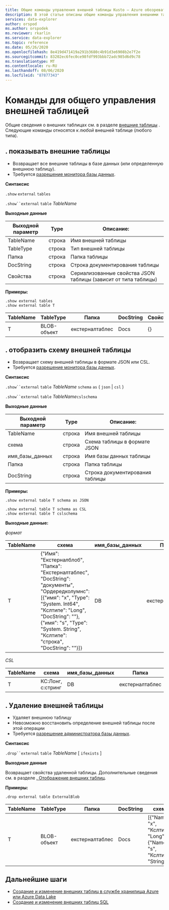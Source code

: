 ```yaml
---
title: Общие команды управления внешней таблицы Kusto — Azure обозреватель данных
description: В этой статье описаны общие команды управления внешними таблицами.
services: data-explorer
author: orspod
ms.author: orspodek
ms.reviewer: rkarlin
ms.service: data-explorer
ms.topic: reference
ms.date: 05/26/2020
ms.openlocfilehash: 8e419d471419a291b3680c4b91d3e6908b2e7f2e
ms.sourcegitcommit: 83202ec6fec0ce98fdf993bbb72adc985d6d9c78
ms.translationtype: MT
ms.contentlocale: ru-RU
ms.lasthandoff: 08/06/2020
ms.locfileid: "87877343"
---
```

# <a name="external-table-general-control-commands"></a>Команды для общего управления внешней таблицей

Общие сведения о внешних таблицах см. в разделе [внешние таблицы](../query/schema-entities/externaltables.md) . Следующие команды относятся к _любой_ внешней таблице (любого типа).

## <a name="show-external-tables"></a>. показывать внешние таблицы

* Возвращает все внешние таблицы в базе данных (или определенную внешнюю таблицу).
* Требуется [разрешение монитора базы данных](../management/access-control/role-based-authorization.md).

**Синтаксис** 

`.show` `external` `tables`

`.show``external` `table` *TableName*

**Выходные данные**

| Выходной параметр | Type   | Описание:                                                         |
|------------------|--------|---------------------------------------------------------------------|
| TableName        | строка | Имя внешней таблицы                                             |
| TableType        | строка | Тип внешней таблицы                                              |
| Папка           | строка | Папка таблицы                                                     |
| DocString        | строка | Строка документирования таблицы                                       |
| Свойства       | строка | Сериализованные свойства JSON таблицы (зависит от типа таблицы) |


**Примеры:**

```kusto
.show external tables
.show external table T
```

| TableName | TableType | Папка         | DocString | Свойства |
|-----------|-----------|----------------|-----------|------------|
| T         | BLOB-объект      | екстерналтаблес | Docs      | {}         |


## <a name="show-external-table-schema"></a>. отобразить схему внешней таблицы

* Возвращает схему внешней таблицы в формате JSON или CSL. 
* Требуется [разрешение монитора базы данных](../management/access-control/role-based-authorization.md).

**Синтаксис** 

`.show``external` `table` *TableName* `schema` `as` ( `json`  |  `csl` )

`.show``external` `table` *TableName*`cslschema`

**Выходные данные**

| Выходной параметр | Type   | Описание:                        |
|------------------|--------|------------------------------------|
| TableName        | строка | Имя внешней таблицы            |
| схема           | строка | Схема таблицы в формате JSON |
| имя_базы_данных     | строка | Имя базы данных таблицы             |
| Папка           | строка | Папка таблицы                    |
| DocString        | строка | Строка документирования таблицы      |

**Примеры:**

```kusto
.show external table T schema as JSON
```

```kusto
.show external table T schema as CSL
.show external table T cslschema
```

**Выходные данные:**

*формат*

| TableName | схема    | имя_базы_данных | Папка         | DocString |
|-----------|----------------------------------|--------------|----------------|-----------|
| T         | {"Имя": "Екстерналблоб",<br>"Папка": "Екстерналтаблес",<br>"DocString": "документы",<br>"Ордередколумнс": [{"имя": "x", "Type": "System. Int64", "Кслтипе": "Long", "DocString": ""}, {"имя": "s", "Type": "System. String", "Кслтипе": "строка", "DocString": ""}]} | DB           | екстерналтаблес | Docs      |


*CSL*

| TableName | схема          | имя_базы_данных | Папка         | DocString |
|-----------|-----------------|--------------|----------------|-----------|
| T         | КС:Лонг, с:стринг | DB           | екстерналтаблес | Docs      |

## <a name="drop-external-table"></a>. Удаление внешней таблицы

* Удаляет внешнюю таблицу 
* Невозможно восстановить определение внешней таблицы после этой операции
* Требуется [разрешение администратора базы данных](../management/access-control/role-based-authorization.md).

**Синтаксис**  

`.drop``external` `table` *TableName* [ `ifexists` ]

**Выходные данные**

Возвращает свойства удаленной таблицы. Дополнительные сведения см. в разделе [. Отображение внешних таблиц](#show-external-tables).

**Примеры:**

```kusto
.drop external table ExternalBlob
```

| TableName | TableType | Папка         | DocString | схема       | Свойства |
|-----------|-----------|----------------|-----------|-----------------------------------------------------|------------|
| T         | BLOB-объект      | екстерналтаблес | Docs      | [{"Name": "x", "Кслтипе": "Long"},<br> {"Name": "s", "Кслтипе": "String"}] | {}         |

## <a name="next-steps"></a>Дальнейшие шаги

* [Создание и изменение внешних таблиц в службе хранилища Azure или Azure Data Lake](external-tables-azurestorage-azuredatalake.md)
* [Создание и изменение внешних таблиц SQL](external-sql-tables.md)
